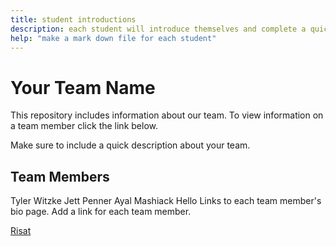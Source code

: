```yaml
---
title: student introductions
description: each student will introduce themselves and complete a quick bio
help: "make a mark down file for each student"
---
```


# Your Team Name

This repository includes information about our team. To view information on a team member click the link below.

Make sure to include a quick description about your team.

## Team Members
Tyler Witzke
Jett Penner
Ayal Mashiack
Hello
Links to each team member's bio page. Add a link for each team member.

[Risat](/risat.md)
